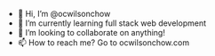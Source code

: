 - 👋 Hi, I’m @ocwilsonchow
- 🌱 I’m currently learning full stack web development
- 💞️ I’m looking to collaborate on anything!
- 📫 How to reach me? Go to ocwilsonchow.com

<!---
ocwilsonchow/ocwilsonchow is a ✨ special ✨ repository because its `README.md` (this file) appears on your GitHub profile.
You can click the Preview link to take a look at your changes.
--->
